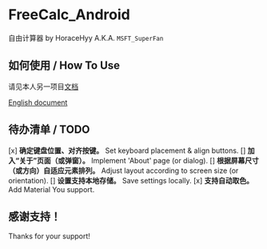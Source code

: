 # FreeCalc_Android
自由计算器 by HoraceHyy A.K.A. `MSFT_SuperFan`

## 如何使用 / How To Use
请见本人另一项目[文档](https://github.com/HoraceHuang-ui/Utilities_Collections#-%E8%87%AA%E7%94%B1%E8%AE%A1%E7%AE%97%E5%99%A8)

[English document](https://github.com/HoraceHuang-ui/Utilities_Collections/blob/master/README_English.md#-free-calculator)

## 待办清单 / TODO
[x] **确定键盘位置、对齐按键。** Set keyboard placement & align buttons.
[] **加入“关于”页面（或弹窗）。** Implement 'About' page (or dialog).
[] **根据屏幕尺寸（或方向）自适应元素排列。** Adjust layout according to screen size (or orientation).
[] **设置支持本地存储。** Save settings locally.
[x] **支持自动取色。** Add Material You support.

## 感谢支持！
Thanks for your support!
